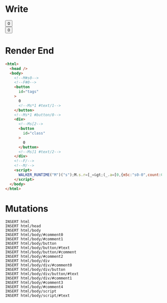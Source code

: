 # Write
  <!--M#s0--><!--F#0--><button id=tags>0<!--Ms*1 #text/1--></button><!--Ms*1 #button/0--><div><!--Ms[2--><button id=class>0</button><!--Ms]1 #text/2--></div><!--F/--><!--M/--><script>WALKER_RUNTIME("M")("s");M.s.r=[_=>(_.a=[0,{m5c:"s0-0",count:0}]),"$compat_setScope",1,"__tests__/components/tags-layout.marko_0_count",1];M.s.w()</script>

# Render End
```html
<html>
  <head />
  <body>
    <!--M#s0-->
    <!--F#0-->
    <button
      id="tags"
    >
      0
      <!--Ms*1 #text/1-->
    </button>
    <!--Ms*1 #button/0-->
    <div>
      <!--Ms[2-->
      <button
        id="class"
      >
        0
      </button>
      <!--Ms]1 #text/2-->
    </div>
    <!--F/-->
    <!--M/-->
    <script>
      WALKER_RUNTIME("M")("s");M.s.r=[_=&gt;(_.a=[0,{m5c:"s0-0",count:0}]),"$compat_setScope",1,"__tests__/components/tags-layout.marko_0_count",1];M.s.w()
    </script>
  </body>
</html>
```

# Mutations
```
INSERT html
INSERT html/head
INSERT html/body
INSERT html/body/#comment0
INSERT html/body/#comment1
INSERT html/body/button
INSERT html/body/button/#text
INSERT html/body/button/#comment
INSERT html/body/#comment2
INSERT html/body/div
INSERT html/body/div/#comment0
INSERT html/body/div/button
INSERT html/body/div/button/#text
INSERT html/body/div/#comment1
INSERT html/body/#comment3
INSERT html/body/#comment4
INSERT html/body/script
INSERT html/body/script/#text
```